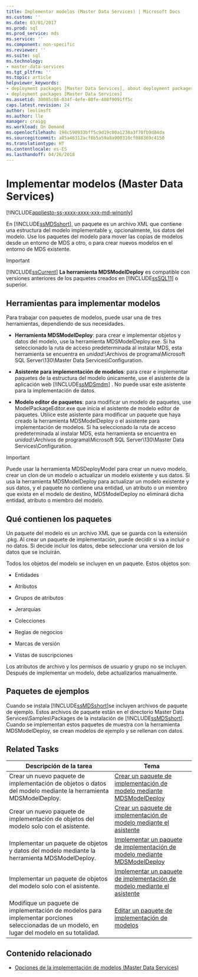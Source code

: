 ```yaml
---
title: Implementar modelos (Master Data Services) | Microsoft Docs
ms.custom: ''
ms.date: 03/01/2017
ms.prod: sql
ms.prod_service: mds
ms.service: ''
ms.component: non-specific
ms.reviewer: ''
ms.suite: sql
ms.technology:
- master-data-services
ms.tgt_pltfrm: ''
ms.topic: article
helpviewer_keywords:
- deployment packages [Master Data Services], about deployment packages
- deployment packages [Master Data Services]
ms.assetid: 30085c08-034f-4efe-80fe-408f9091ff5c
caps.latest.revision: 24
author: leolimsft
ms.author: lle
manager: craigg
ms.workload: On Demand
ms.openlocfilehash: 198c590933bff5c9d19c00a1238a3f70fb9d84da
ms.sourcegitcommit: a85a46312acf8b5a59a8a900310cf088369c4150
ms.translationtype: HT
ms.contentlocale: es-ES
ms.lasthandoff: 04/26/2018
---
```

# <a name="deploying-models-master-data-services"></a>Implementar modelos (Master Data Services)

[!INCLUDE[appliesto-ss-xxxx-xxxx-xxx-md-winonly](../includes/appliesto-ss-xxxx-xxxx-xxx-md-winonly.md)]

  En [!INCLUDE[ssMDSshort](../includes/ssmdsshort-md.md)], un paquete es un archivo XML que contiene una estructura del modelo implementable y, opcionalmente, los datos del modelo. Use los paquetes del modelo para mover las copias de modelos desde un entorno de MDS a otro, o para crear nuevos modelos en el entorno de MDS existente.  
  
> [!IMPORTANT]  
>  [!INCLUDE[ssCurrent](../includes/sscurrent-md.md)] **La herramienta MDSModelDeploy** es compatible con versiones anteriores de los paquetes creados en [!INCLUDE[ssSQL11](../includes/sssql11-md.md)] o superior.  
  
## <a name="tools-for-deploying-models"></a>Herramientas para implementar modelos  
 Para trabajar con paquetes de modelos, puede usar una de tres herramientas, dependiendo de sus necesidades.  
  
-   **Herramienta MDSModelDeploy**: para crear e implementar objetos y datos del modelo, use la herramienta MDSModelDeploy.exe. Si ha seleccionado la ruta de acceso predeterminada al instalar MDS, esta herramienta se encuentra en *unidad*:\Archivos de programa\Microsoft SQL Server\130\Master Data Services\Configuration.  
  
-   **Asistente para implementación de modelos**: para crear e implementar paquetes de la estructura del modelo únicamente, use el asistente de la aplicación web [!INCLUDE[ssMDSmdm](../includes/ssmdsmdm-md.md)] . No puede usar este asistente para la implementación de datos.  
  
-   **Modelo editor de paquetes**: para modificar un modelo de paquetes, use ModelPackageEditor.exe que inicia el asistente de modelo editor de paquetes. Utilice este asistente para modificar un paquete que haya creado la herramienta MDSModelDeploy o el asistente para implementación de modelos. Si ha seleccionado la ruta de acceso predeterminada al instalar MDS, esta herramienta se encuentra en *unidad*:\Archivos de programa\Microsoft SQL Server\130\Master Data Services\Configuration.  
  
> [!IMPORTANT]  
>  Puede usar la herramienta MDSDeployModel para crear un nuevo modelo, crear un clon de un modelo o actualizar un modelo existente y sus datos. Si usa la herramienta MDSModelDeploy para actualizar un modelo existente y sus datos, y el paquete no contiene una entidad, un atributo o un miembro que exista en el modelo de destino, MDSModelDeploy no eliminará dicha entidad, atributo o miembro del modelo.  
  
## <a name="what-packages-contain"></a>Qué contienen los paquetes  
 Un paquete del modelo es un archivo XML que se guarda con la extensión .pkg. Al crear un paquete de implementación, puede decidir si va a incluir o no datos. Si decide incluir los datos, debe seleccionar una versión de los datos que se incluirán.  
  
 Todos los objetos del modelo se incluyen en un paquete. Estos objetos son:  
  
-   Entidades  
  
-   Atributos  
  
-   Grupos de atributos  
  
-   Jerarquías  
  
-   Colecciones  
  
-   Reglas de negocios  
  
-   Marcas de versión  
  
-   Vistas de suscripciones  
  
 Los atributos de archivo y los permisos de usuario y grupo no se incluyen. Después de implementar un modelo, debe actualizarlos manualmente.  
  
## <a name="sample-packages"></a>Paquetes de ejemplos  
 Cuando se instala [!INCLUDE[ssMDSshort](../includes/ssmdsshort-md.md)]se incluyen archivos de paquete de ejemplo. Estos archivos de paquete están en el directorio Master Data Services\Samples\Packages de la instalación de [!INCLUDE[ssMDSshort](../includes/ssmdsshort-md.md)]. Cuando se implementan estos paquetes de muestra con la herramienta MDSModelDeploy, se crean modelos de ejemplo y se rellenan con datos.  
  
## <a name="related-tasks"></a>Related Tasks  
  
|Descripción de la tarea|Tema|  
|----------------------|-----------|  
|Crear un nuevo paquete de implementación de objetos o datos del modelo mediante la herramienta MDSModelDeploy.|[Crear un paquete de implementación de modelo mediante MDSModelDeploy](../master-data-services/create-a-model-deployment-package-by-using-mdsmodeldeploy.md)|  
|Crear un nuevo paquete de implementación de objetos del modelo solo con el asistente.|[Crear un paquete de implementación de modelo mediante el asistente](../master-data-services/create-a-model-deployment-package-by-using-the-wizard.md)|  
|Implementar un paquete de objetos y datos del modelo mediante la herramienta MDSModelDeploy.|[Implementar un paquete de implementación de modelo mediante MDSModelDeploy](../master-data-services/deploy-a-model-deployment-package-by-using-mdsmodeldeploy.md)|  
|Implementar un paquete de objetos del modelo solo con el asistente.|[Implementar un paquete de implementación de modelo mediante el asistente](../master-data-services/deploy-a-model-deployment-package-by-using-the-wizard.md)|  
|Modifique un paquete de implementación de modelos para implementar porciones seleccionadas de un modelo, en lugar del modelo en su totalidad.|[Editar un paquete de implementación de modelos](../master-data-services/edit-a-model-deployment-package.md)|  
  
## <a name="related-content"></a>Contenido relacionado  
  
-   [Opciones de la implementación de modelos &#40;Master Data Services&#41;](../master-data-services/model-deployment-options-master-data-services.md)  
  
  
